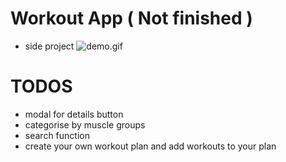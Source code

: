 # Workout App ( Not finished )
- side project
![demo.gif](gymsharkVue.gif)

# TODOS
- modal for details button
- categorise by muscle groups
- search function
- create your own workout plan and add workouts to your plan
